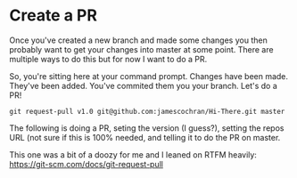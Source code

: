 # Create a PR

Once you've created a new branch and made some changes you then probably want to get your changes into master at some point. There are multiple ways to do this but for now I want to do a PR.

So, you're sitting here at your command prompt. Changes have been made. They've been added. You've commited them you your branch. Let's do a PR!

`git request-pull v1.0 git@github.com:jamescochran/Hi-There.git master`

The following is doing a PR, seting the version (I guess?), setting the repos URL (not sure if this is 100% needed, and telling it to do the PR on master.








This one was a bit of a doozy for me and I leaned on RTFM heavily: 
https://git-scm.com/docs/git-request-pull
